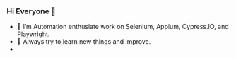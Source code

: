 ### Hi Everyone 👋


- 🔭 I’m Automation enthusiate work on Selenium, Appium, Cypress.IO, and Playwright.
- 🌱 Always try to learn new things and improve.
- <!-- 👯 I’m looking to collaborate on ...
 🤔 I’m looking for help with ...
- 💬 Ask me about ...
- 📫 How to reach me: ...
- 😄 Pronouns: ...
- ⚡ Fun fact: ... -->

